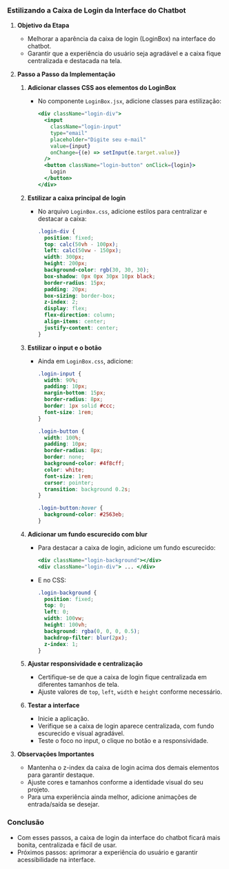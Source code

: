 ### Estilizando a Caixa de Login da Interface do Chatbot

1. **Objetivo da Etapa**

   - Melhorar a aparência da caixa de login (LoginBox) na interface do chatbot.
   - Garantir que a experiência do usuário seja agradável e a caixa fique centralizada e destacada na tela.

2. **Passo a Passo da Implementação**

   1. **Adicionar classes CSS aos elementos do LoginBox**

      - No componente `LoginBox.jsx`, adicione classes para estilização:
        ```jsx
        <div className="login-div">
          <input
            className="login-input"
            type="email"
            placeholder="Digite seu e-mail"
            value={input}
            onChange={(e) => setInput(e.target.value)}
          />
          <button className="login-button" onClick={login}>
            Login
          </button>
        </div>
        ```

   2. **Estilizar a caixa principal de login**

      - No arquivo `LoginBox.css`, adicione estilos para centralizar e destacar a caixa:
        ```css
        .login-div {
          position: fixed;
          top: calc(50vh - 100px);
          left: calc(50vw - 150px);
          width: 300px;
          height: 200px;
          background-color: rgb(30, 30, 30);
          box-shadow: 0px 0px 30px 10px black;
          border-radius: 15px;
          padding: 20px;
          box-sizing: border-box;
          z-index: 2;
          display: flex;
          flex-direction: column;
          align-items: center;
          justify-content: center;
        }
        ```

   3. **Estilizar o input e o botão**

      - Ainda em `LoginBox.css`, adicione:

        ```css
        .login-input {
          width: 90%;
          padding: 10px;
          margin-bottom: 15px;
          border-radius: 8px;
          border: 1px solid #ccc;
          font-size: 1rem;
        }

        .login-button {
          width: 100%;
          padding: 10px;
          border-radius: 8px;
          border: none;
          background-color: #4f8cff;
          color: white;
          font-size: 1rem;
          cursor: pointer;
          transition: background 0.2s;
        }

        .login-button:hover {
          background-color: #2563eb;
        }
        ```

   4. **Adicionar um fundo escurecido com blur**

      - Para destacar a caixa de login, adicione um fundo escurecido:
        ```jsx
        <div className="login-background"></div>
        <div className="login-div"> ... </div>
        ```
      - E no CSS:
        ```css
        .login-background {
          position: fixed;
          top: 0;
          left: 0;
          width: 100vw;
          height: 100vh;
          background: rgba(0, 0, 0, 0.5);
          backdrop-filter: blur(2px);
          z-index: 1;
        }
        ```

   5. **Ajustar responsividade e centralização**

      - Certifique-se de que a caixa de login fique centralizada em diferentes tamanhos de tela.
      - Ajuste valores de `top`, `left`, `width` e `height` conforme necessário.

   6. **Testar a interface**
      - Inicie a aplicação.
      - Verifique se a caixa de login aparece centralizada, com fundo escurecido e visual agradável.
      - Teste o foco no input, o clique no botão e a responsividade.

3. **Observações Importantes**

   - Mantenha o z-index da caixa de login acima dos demais elementos para garantir destaque.
   - Ajuste cores e tamanhos conforme a identidade visual do seu projeto.
   - Para uma experiência ainda melhor, adicione animações de entrada/saída se desejar.

### Conclusão

- Com esses passos, a caixa de login da interface do chatbot ficará mais bonita, centralizada e fácil de usar.
- Próximos passos: aprimorar a experiência do usuário e garantir acessibilidade na interface.
